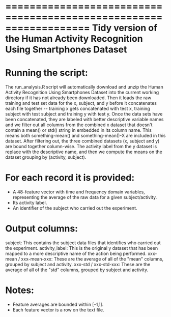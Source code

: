 ==================================================================
Tidy version of the Human Activity Recognition Using Smartphones Dataset
==================================================================

Running the script:
====================

The run_analysis.R script will automatically download and unzip the Human Activity Recognition Using Smartphones Dataset into the current working directory if it has not already been downloaded. Then it loads the raw training and test set data for the x, subject, and y before it concatenates each file together -- training x gets concatenated with test x, training subject with test subject and training y with test y. Once the data sets have been concatenated, they are labeled with better descriptive variable names and we filter out all columns from the combined x dataset that doesn't contain a mean() or std() string in embedded in its column name. This means both something-mean() and something-mean()-X are included in this dataset. After filtering out, the three combined datasets (x, subject and y) are bound together column-wise. The activity label from the y dataset is replace with the descriptive name, and then we compute the means on the dataset grouping by (activity, subject).

For each record it is provided:
======================================
- A 48-feature vector with time and frequency domain variables, representing the average of the raw data for a given subject/activity. 
- Its activity label. 
- An identifier of the subject who carried out the experiment.

Output columns:
==============
subject: This contains the subject data files that identifies who carried out the experiment.
activity_label: This is the original y dataset that has been mapped to a more descriptive name of the action being performed. 
xxx-mean / xxx-mean-xxx: These are the average of all of the "mean" columns, grouped by subject and activity.
xxx-std / xxx-std-xxx: These are the average of all of the "std" columns, grouped by subject and activity.

Notes: 
======
- Feature averages are bounded within [-1,1].
- Each feature vector is a row on the text file.
